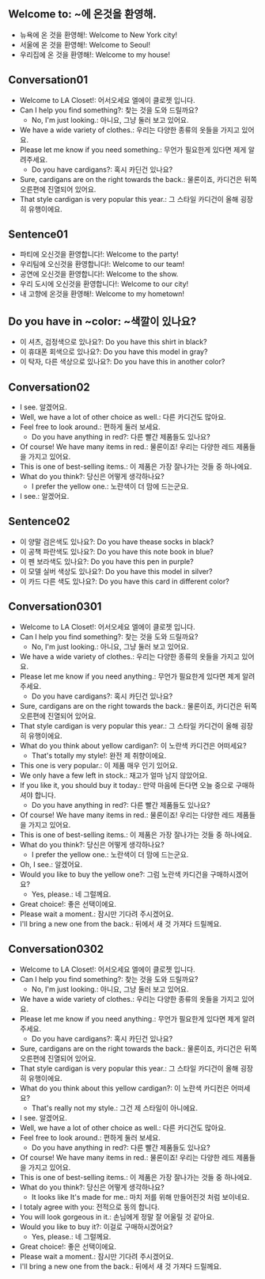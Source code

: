 ## Welcome to: ~에 온것을 환영해.
- 뉴욕에 온 것을 환영해!: Welcome to New York city!
- 서울에 온 것을 환영해!: Welcome to Seoul!
- 우리집에 온 것을 환영해!: Welcome to my house!

## Conversation01
- Welcome to LA Closet!: 어서오세요 엘에이 클로젯 입니다.
- Can I help you find something?: 찾는 것을 도와 드릴까요?
    - No, I'm just looking.: 아니요, 그냥 둘러 보고 있어요.
- We have a wide variety of clothes.: 우리는 다양한 종류의 옷들을 가지고 있어요.
- Please let me know if you need something.: 무언가 필요한게 있다면 제게 알려주세요.
    - Do you have cardigans?: 혹시 카딘건 있나요?
- Sure, cardigans are on the right towards the back.: 물론이죠, 카디건은 뒤쪽 오른편에 진열되어 있어요.
- That style cardigan is very popular this year.: 그 스타일 카디건이 올해 굉장히 유행이에요.

## Sentence01
- 파티에 오신것을 환영합니다!: Welcome to the party!
- 우리팀에 오신것을 환영합니다!: Welcome to our team!
- 공연에 오신것을 환영합니다!: Welcome to the show.
- 우리 도시에 오신것을 환영합니다!: Welcome to our city!
- 내 고향에 온것을 환영해!: Welcome to my hometown!

## Do you have in ~color: ~색깔이 있나요?
- 이 셔츠, 검정색으로 있나요?: Do you have this shirt in black?
- 이 휴대폰 회색으로 있나요?: Do you have this model in gray?
- 이 탁자, 다른 색상으로 있나요?: Do you have this in another color?

## Conversation02
- I see. 알겠어요.
- Well, we have a lot of other choice as well.: 다른 카디건도 많아요.
- Feel free to look around.: 편하게 둘러 보세요.
    - Do you have anything in red?: 다른 빨간 제품들도 있나요?
- Of course! We have many items in red.: 물론이죠! 우리는 다양한 레드 제품들을 가지고 있어요.
- This is one of best-selling items.: 이 제품은 가장 잘나가는 것들 중 하나에요.
- What do you think?: 당신은 어떻게 생각하나요?
    - I prefer the yellow one.: 노란색이 더 맘에 드는군요.
- I see.: 알겠어요.

## Sentence02
- 이 양말 검은색도 있나요?: Do you have thease socks in black?
- 이 공책 파란색도 있나요?: Do you have this note book in blue?
- 이 펜 보라색도 있나요?: Do you have this pen in purple?
- 이 모델 실버 색상도 있나요?: Do you have this model in silver?
- 이 카드 다른 색도 있나요?: Do you have this card in different color?

## Conversation0301
- Welcome to LA Closet!: 어서오세요 엘에이 클로젯 입니다.
- Can I help you find something?: 찾는 것을 도와 드릴까요?
    - No, I'm just looking.: 아니요, 그냥 둘러 보고 있어요.
- We have a wide variety of clothes.: 우리는 다양한 종류의 옷들을 가지고 있어요.
- Please let me know if you need anything.: 무언가 필요한게 있다면 제게 알려주세요.
    - Do you have cardigans?: 혹시 카딘건 있나요?
- Sure, cardigans are on the right towards the back.: 물론이죠, 카디건은 뒤쪽 오른편에 진열되어 있어요.
- That style cardigan is very popular this year.: 그 스타일 카디건이 올해 굉장히 유행이에요.
- What do you think about yellow cardigan?: 이 노란색 카디건은 어떠세요?
    - That's totally my style!: 완전 제 취향이에요.
- This one is very popular.: 이 제품 매우 인기 있어요.
- We only have a few left in stock.: 재고가 얼마 남지 않았어요.
- If you like it, you should buy it today.: 만약 마음에 든다면 오늘 중으로 구매하셔야 합니다.
    - Do you have anything in red?: 다른 빨간 제품들도 있나요?
- Of course! We have many items in red.: 물론이죠! 우리는 다양한 레드 제품들을 가지고 있어요.
- This is one of best-selling items.: 이 제품은 가장 잘나가는 것들 중 하나에요.
- What do you think?: 당신은 어떻게 생각하나요?
    - I prefer the yellow one.: 노란색이 더 맘에 드는군요.
- Oh, I see.: 알겠어요.
- Would you like to buy the yellow one?: 그럼 노란색 카디건을 구매하시겠어요?
    - Yes, please.: 네 그럴께요.
- Great choice!: 좋은 선택이에요.
- Please wait a moment.: 잠시만 기다려 주시겠어요.
- I'll bring a new one from the back.: 뒤에서 새 것 가져다 드릴께요.

## Conversation0302
- Welcome to LA Closet!: 어서오세요 엘에이 클로젯 입니다.
- Can I help you find something?: 찾는 것을 도와 드릴까요?
    - No, I'm just looking.: 아니요, 그냥 둘러 보고 있어요.
- We have a wide variety of clothes.: 우리는 다양한 종류의 옷들을 가지고 있어요.
- Please let me know if you need anything.: 무언가 필요한게 있다면 제게 알려주세요.
    - Do you have cardigans?: 혹시 카딘건 있나요?
- Sure, cardigans are on the right towards the back.: 물론이죠, 카디건은 뒤쪽 오른편에 진열되어 있어요.
- That style cardigan is very popular this year.: 그 스타일 카디건이 올해 굉장히 유행이에요.
- What do you think about this yellow cardigan?: 이 노란색 카디컨은 어떠세요?
    - That's really not my style.: 그건 제 스타일이 아니에요.
- I see. 알겠어요.
- Well, we have a lot of other choice as well.: 다른 카디건도 많아요.
- Feel free to look around.: 편하게 둘러 보세요.
    - Do you have anything in red?: 다른 빨간 제품들도 있나요?
- Of course! We have many items in red.: 물론이죠! 우리는 다양한 레드 제품들을 가지고 있어요.
- This is one of best-selling items.: 이 제품은 가장 잘나가는 것들 중 하나에요.
- What do you think?: 당신은 어떻게 생각하나요?
    - It looks like It's made for me.: 마치 저를 위해 만들어진것 처럼 보이네요.
- I totaly agree with you: 전적으로 동의 합니다.
- You will look gorgeous in it.: 손님에게 정말 잘 어울릴 것 같아요.
- Would you like to buy it?: 이걸로 구매하시겠어요?
    - Yes, please.: 네 그럴께요.
- Great choice!: 좋은 선택이에요.
- Please wait a moment.: 잠시만 기다려 주시겠어요.
- I'll bring a new one from the back.: 뒤에서 새 것 가져다 드릴께요.
